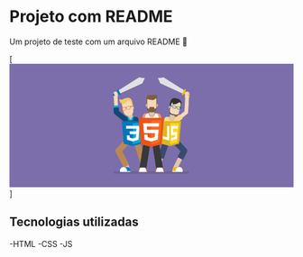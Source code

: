 # Projeto com README
Um projeto de teste com um arquivo README
👏

[<img src="./devfrontend.png" alt="HTML, CSS, JS">]

## Tecnologias utilizadas

-HTML
-CSS
-JS